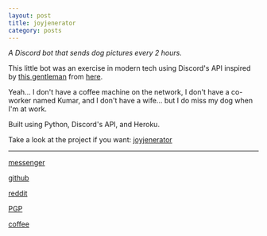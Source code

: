 ```yaml
---
layout: post
title: joyjenerator
category: posts
---
```


*A Discord bot that sends dog pictures every 2 hours.*

This little bot was an exercise in modern tech using Discord's API inspired by [this gentleman](https://bash.im/quote/436725) from [here](https://github.com/NARKOZ/hacker-scripts).

Yeah... I don't have a coffee machine on the network, I don't have a co-worker named Kumar, and I don't have a wife... but I do miss my dog when I'm at work.

Built using Python, Discord's API, and Heroku.

Take a look at the project if you want:
[joyjenerator][joyjenerator]

---

[messenger][facebook]

[github][dqd]

[reddit][reddit]

[PGP][PGP]

[coffee][coffee]

[facebook]: https://www.m.me/dqdang1
[dqd]: https://github.com/dqdang
[reddit]: https://www.reddit.com/user/outsidefarmland/
[PGP]: https://raw.githubusercontent.com/dqdang/dqdang.github.io/master/derek-dang.asc
[joyjenerator]: https://github.com/dqdang/joyjenerator
[coffee]: https://www.buymeacoffee.com/dqdang
